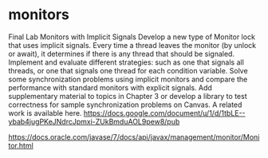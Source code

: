 # monitors
Final Lab
Monitors with Implicit Signals
Develop a new type of Monitor lock that uses implicit signals. Every time a thread leaves the monitor (by unlock or await), it determines if there is any thread that should be signaled. Implement and evaluate different strategies: such as one that signals all threads, or one that signals one thread for each condition variable. Solve some synchronization problems using implicit monitors and compare the performance with standard monitors with explicit signals. Add supplementary material to topics in Chapter 3 or develop a library to test correctness for sample synchronization problems on Canvas. A related work is available here.
https://docs.google.com/document/u/1/d/1tbLE--ybab4jugPKeJNdrcJpmxi-ZUkBmduAOL9pew8/pub

https://docs.oracle.com/javase/7/docs/api/javax/management/monitor/Monitor.html
